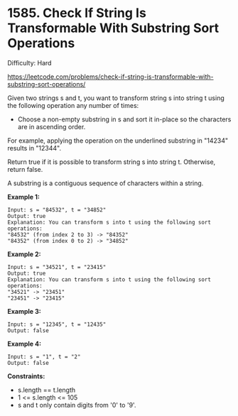 # 1585. Check If String Is Transformable With Substring Sort Operations

Difficulty: Hard

https://leetcode.com/problems/check-if-string-is-transformable-with-substring-sort-operations/

Given two strings s and t, you want to transform string s into string t using the following operation any number of times:

* Choose a non-empty substring in s and sort it in-place so the characters are in ascending order.

For example, applying the operation on the underlined substring in "14234" results in "12344".

Return true if it is possible to transform string s into string t. Otherwise, return false.

A substring is a contiguous sequence of characters within a string.

**Example 1:**
```
Input: s = "84532", t = "34852"
Output: true
Explanation: You can transform s into t using the following sort operations:
"84532" (from index 2 to 3) -> "84352"
"84352" (from index 0 to 2) -> "34852"
```

**Example 2:**
```
Input: s = "34521", t = "23415"
Output: true
Explanation: You can transform s into t using the following sort operations:
"34521" -> "23451"
"23451" -> "23415"
```

**Example 3:**
```
Input: s = "12345", t = "12435"
Output: false
```

**Example 4:**
```
Input: s = "1", t = "2"
Output: false
```

**Constraints:**

* s.length == t.length
* 1 <= s.length <= 105
* s and t only contain digits from '0' to '9'.
